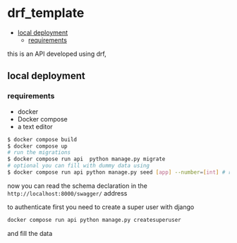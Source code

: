 # drf_template

<!-- toc -->

- [local deployment](#local-deployment)
    * [requirements](#requirements)

<!-- tocstop -->

this is an API developed using drf,

## local deployment

### requirements

- docker
- Docker compose
- a text editor

```bash
$ docker compose build
$ docker compose up
# run the migrations
$ docker compose run api  python manage.py migrate
# optional you can fill with dummy data using
$ docker compose run api python manage.py seed [app] --number=[int] # replace [app] whit area, expertise, user, mentor, avaliability and [int] with any number
```

now you can read the schema declaration in the `http://localhost:8000/swagger/` address


to authenticate first you need to create a super user with django

```bash
docker compose run api python manage.py createsuperuser
```

and fill the data
